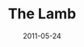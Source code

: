 ---
layout: music 
title: "The Lamb"
date: 2011-05-24 
description: "Original music from The Story message series."
audio: "http://s3.amazonaws.com/crossroadsaudiomessages/The%20Lamb.mp3"
audio-duration: "04:06"
src: "http://s3.amazonaws.com/crossroads-media/images/legacy/content/TheLamb_190x110.jpg"
---